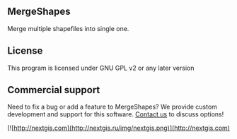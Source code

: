 MergeShapes
-----------
Merge multiple shapefiles into single one.

License
-------------
This program is licensed under GNU GPL v2 or any later version

Commercial support
----------
Need to fix a bug or add a feature to MergeShapes? We provide custom development and support for this software. [Contact us](http://nextgis.ru/en/contact/) to discuss options!

[![http://nextgis.com](http://nextgis.ru/img/nextgis.png)](http://nextgis.com)
